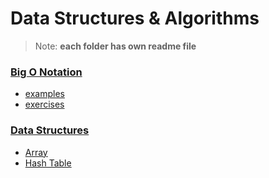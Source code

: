 # Data Structures & Algorithms

> Note: **each folder has own readme file**

### [Big O Notation](https://github.com/saulgavrilov/data-structures-and-algorithms/tree/main/big-o-notation)

- [examples](https://github.com/saulgavrilov/data-structures-and-algorithms/tree/main/big-o-notation/examples)
- [exercises](https://github.com/saulgavrilov/data-structures-and-algorithms/tree/main/big-o-notation/exercises)

### [Data Structures](https://github.com/saulgavrilov/data-structures-and-algorithms/tree/main/data-structures)

- [Array](https://github.com/saulgavrilov/data-structures-and-algorithms/tree/main/data-structures/array)
- [Hash Table](https://github.com/saulgavrilov/data-structures-and-algorithms/tree/main/data-structures/hash-table)
